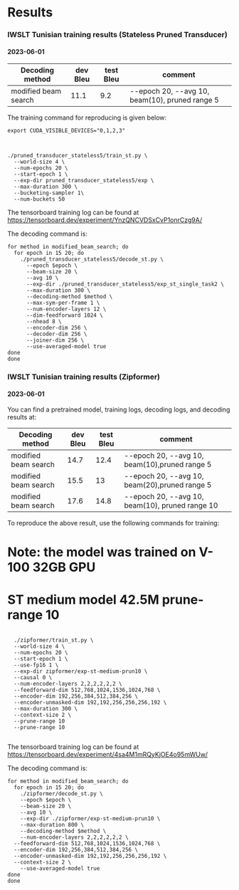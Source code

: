 # Results


### IWSLT Tunisian training results (Stateless Pruned Transducer)

#### 2023-06-01


|    Decoding method                 |     dev Bleu     |    test Bleu    | comment                                  |
|------------------------------------|------------|------------|------------------------------------------|
| modified beam search               | 11.1	    | 9.2    | --epoch 20, --avg 10, beam(10), pruned range 5 |

The training command for reproducing is given below:

```
export CUDA_VISIBLE_DEVICES="0,1,2,3"


  
./pruned_transducer_stateless5/train_st.py \
  --world-size 4 \
  --num-epochs 20 \
  --start-epoch 1 \
  --exp-dir pruned_transducer_stateless5/exp \
  --max-duration 300 \
  --bucketing-sampler 1\
  --num-buckets 50
```

The tensorboard training log can be found at
https://tensorboard.dev/experiment/YnzQNCVDSxCvP1onrCzg9A/

The decoding command is:
```
for method in modified_beam_search; do
  for epoch in 15 20; do
    ./pruned_transducer_stateless5/decode_st.py \
      --epoch $epoch \
      --beam-size 20 \
      --avg 10 \
      --exp-dir ./pruned_transducer_stateless5/exp_st_single_task2 \
      --max-duration 300 \
      --decoding-method $method \
      --max-sym-per-frame 1 \
      --num-encoder-layers 12 \
      --dim-feedforward 1024 \
      --nhead 8 \
      --encoder-dim 256 \
      --decoder-dim 256 \
      --joiner-dim 256 \
      --use-averaged-model true
done
done
```

### IWSLT Tunisian training results  (Zipformer)

#### 2023-06-01

You can find a pretrained model, training logs, decoding logs, and decoding results at:



|    Decoding method                 |     dev Bleu     |    test Bleu    | comment                                  |
|------------------------------------|------------|------------|------------------------------------------|
| modified beam search               | 14.7	    | 12.4       | --epoch 20, --avg 10, beam(10),pruned range 5 |
| modified beam search               | 15.5	    | 13      | --epoch 20, --avg 10, beam(20),pruned range 5 |
| modified beam search               | 17.6	   | 14.8        | --epoch 20, --avg 10, beam(10), pruned range 10 |



To reproduce the above result, use the following commands for training:

# Note: the model was trained on V-100 32GB GPU
# ST medium model 42.5M prune-range 10
```

  ./zipformer/train_st.py \
  --world-size 4 \
  --num-epochs 20 \
  --start-epoch 1 \
  --use-fp16 1 \
  --exp-dir zipformer/exp-st-medium-prun10 \
  --causal 0 \
  --num-encoder-layers 2,2,2,2,2,2 \
  --feedforward-dim 512,768,1024,1536,1024,768 \
  --encoder-dim 192,256,384,512,384,256 \
  --encoder-unmasked-dim 192,192,256,256,256,192 \
  --max-duration 300 \
  --context-size 2 \
  --prune-range 10
  --prune-range 10
  
```

The tensorboard training log can be found at
https://tensorboard.dev/experiment/4sa4M1mRQyKjOE4o95mWUw/

The decoding command is:

```
for method in modified_beam_search; do
  for epoch in 15 20; do
    ./zipformer/decode_st.py \
    --epoch $epoch \
    --beam-size 20 \
    --avg 10 \
    --exp-dir ./zipformer/exp-st-medium-prun10 \
    --max-duration 800 \
    --decoding-method $method \
	--num-encoder-layers 2,2,2,2,2,2 \
  --feedforward-dim 512,768,1024,1536,1024,768 \
  --encoder-dim 192,256,384,512,384,256 \
  --encoder-unmasked-dim 192,192,256,256,256,192 \
  --context-size 2 \
    --use-averaged-model true
done
done
```




